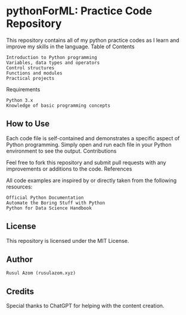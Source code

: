 # pythonForML: Practice Code Repository


This repository contains all of my python practice codes as I learn and improve my skills in the language.
Table of Contents

    Introduction to Python programming
    Variables, data types and operators
    Control structures
    Functions and modules
    Practical projects

Requirements

    Python 3.x
    Knowledge of basic programming concepts

## How to Use

Each code file is self-contained and demonstrates a specific aspect of Python programming. Simply open and run each file in your Python environment to see the output.
Contributions

Feel free to fork this repository and submit pull requests with any improvements or additions to the code.
References

All code examples are inspired by or directly taken from the following resources:

    Official Python Documentation
    Automate the Boring Stuff with Python
    Python for Data Science Handbook

## License

This repository is licensed under the MIT License.

## Author

    Rusul Azom (rusulazom.xyz)

## Credits

Special thanks to ChatGPT for helping with the content creation.